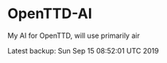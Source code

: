 # OpenTTD-AI
My AI for OpenTTD, will use primarily air

Latest backup: Sun Sep 15 08:52:01 UTC 2019
